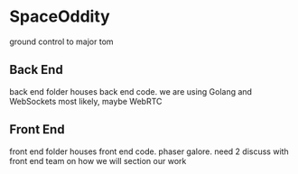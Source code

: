 # SpaceOddity
ground control to major tom

## Back End ##
back end folder houses back end code.
we are using Golang and WebSockets most likely, maybe WebRTC

## Front End ##
front end folder houses front end code.
phaser galore. need 2 discuss with front end team on how we will section our work